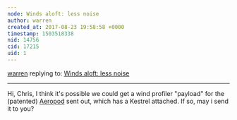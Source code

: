 ```yaml
---
node: Winds aloft: less noise
author: warren
created_at: 2017-08-23 19:58:58 +0000
timestamp: 1503518338
nid: 14756
cid: 17215
uid: 1
---
```




[warren](../profile/warren) replying to: [Winds aloft: less noise](../notes/cfastie/08-12-2017/winds-aloft-less-noise)

----
Hi, Chris, I think it's possible we could get a wind profiler "payload" for the (patented) [Aeropod](https://www.globe.gov/web/aren-project/) sent out, which has a Kestrel attached. If so, may i send it to you?